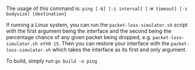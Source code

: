 The usage of this command is: `ping [-6] [-i interval] [-W timeout] [-s
bodysize] {destination}`

If running a Linux system, you can run the `packet-loss-simulator.sh` script
with the first argument being the interface and the second being the percentage
chance of any given packet being dropped, e.g. `packet-loss-simulator.sh eth0
15`. Then you can restore your interface with the `packet-loss-simulator.sh`
which takes the interface as its first and only argument.

To build, simply run `go build -o ping`